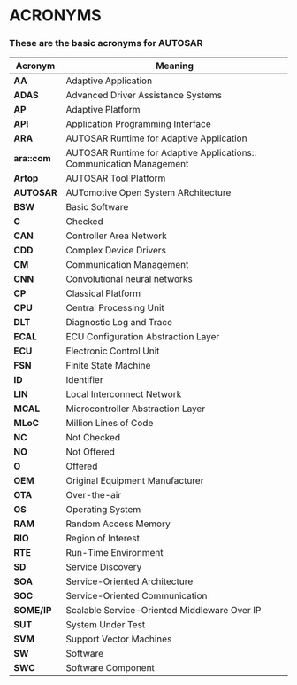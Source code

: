 # ACRONYMS
### These are the basic acronyms for AUTOSAR
| Acronym       | Meaning                                      |
|---------------|----------------------------------------------|
| **AA**        | Adaptive Application                         |
| **ADAS**      | Advanced Driver Assistance Systems           |
| **AP**        | Adaptive Platform                            |
| **API**       | Application Programming Interface            |
| **ARA**       | AUTOSAR Runtime for Adaptive Application     |
| **ara::com**  | AUTOSAR Runtime for Adaptive Applications:: Communication Management |
| **Artop**     | AUTOSAR Tool Platform                        |
| **AUTOSAR**   | AUTomotive Open System ARchitecture          |    
| **BSW**       | Basic Software                               |    
| **C**         | Checked                                      |   
| **CAN**       | Controller Area Network                      |   
| **CDD**       | Complex Device Drivers                       |   
| **CM**        | Communication Management                     |   
| **CNN**       | Convolutional neural networks                |   
| **CP**        | Classical Platform                           |   
| **CPU**       | Central Processing Unit                      |
| **DLT**       | Diagnostic Log and Trace                     |   
| **ECAL**      | ECU Configuration Abstraction Layer          |   
| **ECU**       | Electronic Control Unit                      |
| **FSN**       | Finite State Machine                         |   
| **ID**        | Identifier                                   |   
| **LIN**       | Local Interconnect Network                   |
| **MCAL**      | Microcontroller Abstraction Layer            |
| **MLoC**      | Million Lines of Code                        |   
| **NC**        | Not Checked                                  |   
| **NO**        | Not Offered                                  |
| **O**         | Offered                                      |   
| **OEM**       | Original Equipment Manufacturer              |   
| **OTA**       | Over-the-air                                 |    
| **OS**        | Operating System                             |   
| **RAM**       | Random Access Memory                         |   
| **RIO**       | Region of Interest                           |   
| **RTE**       | Run-Time Environment                         |   
| **SD**        | Service Discovery                            |   
| **SOA**       | Service-Oriented Architecture                |   
| **SOC**       | Service-Oriented Communication               |   
| **SOME/IP**   | Scalable Service-Oriented Middleware Over IP |   
| **SUT**       | System Under Test                            |   
| **SVM**       | Support Vector Machines                      |   
| **SW**        | Software                                     |   
| **SWC**       | Software Component                           |   

